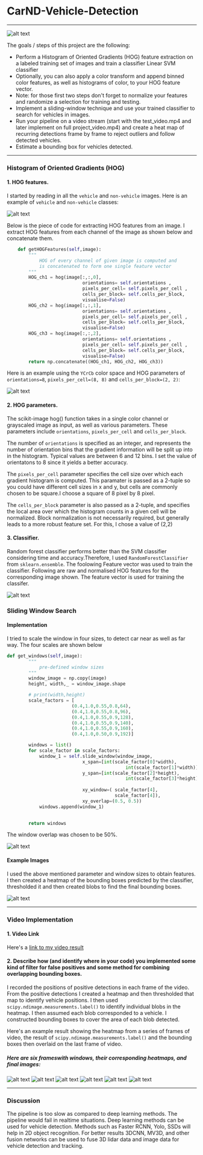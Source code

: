 # CarND-Vehicle-Detection

---
[//]: # (Image References)
[image0]: ./assets/video.gif
[image1]: ./assets/vehicle.png
[image2]: ./assets/Original_YCrCb_HOG.png
[image3]: ./assets/hogfeatures.png

[image4]: ./assets/ibw.png
[image5]: ./assets/test1.png
[image6]: ./assets/test2.png
[image7]: ./assets/test3.png
[image8]: ./assets/test4.png
[image9]: ./assets/test5.png
[image10]: ./assets/test6.png
[image11]: ./assets/win.png
[video1]: ./project_video.mp4



![alt text][image0]

The goals / steps of this project are the following:

* Perform a Histogram of Oriented Gradients (HOG) feature extraction on a labeled training set of images and train a classifier Linear SVM classifier
* Optionally, you can also apply a color transform and append binned color features, as well as histograms of color, to your HOG feature vector. 
* Note: for those first two steps don't forget to normalize your features and randomize a selection for training and testing.
* Implement a sliding-window technique and use your trained classifier to search for vehicles in images.
* Run your pipeline on a video stream (start with the test_video.mp4 and later implement on full project_video.mp4) and create a heat map of recurring detections frame by frame to reject outliers and follow detected vehicles.
* Estimate a bounding box for vehicles detected.






---


### Histogram of Oriented Gradients (HOG)

#### 1.  HOG features.

  
I started by reading in all the `vehicle` and `non-vehicle` images.  Here is an example of `vehicle` and `non-vehicle` classes:

![alt text][image1]

Below is the piece of code for extracting HOG features from an image. I extract HOG features from each channel of the image as shown below and concatenate them.

```python
    def getHOGFeatures(self,image):
        """
            HOG of every channel of given image is computed and
            is concatenated to form one single feature vector
        """
        HOG_ch1 = hog(image[:,:,0], 
                            orientations= self.orientations , 
                            pixels_per_cell= self.pixels_per_cell , 
                            cells_per_block= self.cells_per_block,
                            visualise=False)
        HOG_ch2 = hog(image[:,:,1], 
                            orientations= self.orientations , 
                            pixels_per_cell= self.pixels_per_cell , 
                            cells_per_block= self.cells_per_block,
                            visualise=False)
        HOG_ch3 = hog(image[:,:,2], 
                            orientations= self.orientations , 
                            pixels_per_cell= self.pixels_per_cell , 
                            cells_per_block= self.cells_per_block,
                            visualise=False)
        return np.concatenate((HOG_ch1, HOG_ch2, HOG_ch3))

```

Here is an example using the `YCrCb` color space and HOG parameters of `orientations=8`, `pixels_per_cell=(8, 8)` and `cells_per_block=(2, 2)`:



![alt text][image2]



#### 2. HOG parameters.

The scikit-image hog() function takes in a single color channel or grayscaled image as input, as well as various parameters. These parameters include `orientations`, `pixels_per_cell` and `cells_per_block`.

The number of `orientations` is specified as an integer, and represents the number of orientation bins that the gradient information will be split up into in the histogram. Typical values are between 6 and 12 bins. I set the value of orientatons to 8 since it yields a better accuracy.

The `pixels_per_cell` parameter specifies the cell size over which each gradient histogram is computed. This paramater is passed as a 2-tuple so you could have different cell sizes in x and y, but cells are commonly chosen to be square.I choose a square of 8 pixel by 8 pixel.

The `cells_per_block` parameter is also passed as a 2-tuple, and specifies the local area over which the histogram counts in a given cell will be normalized. Block normalization is not necessarily required, but generally leads to a more robust feature set. For this, I chose a value of (2,2)


#### 3. Classifier.

Random forest classifier performs better than the SVM classifier considering time and accuracy.Therefore, I used `RandomForestClassifier` from `sklearn.ensemble`. The foolowing Feature vector was used to train the classifier.
Following are raw and normalised HOG features for the corresponding image shown. The feature vector is used for training the classifer. 

![alt text][image3]

### Sliding Window Search

#### Implementation

I tried to scale the window in four sizes, to detect car near as well as far way. The four scales are shown below 
```python
def get_windows(self,image):
        """
            pre-defined window sizes
        """
        window_image = np.copy(image)
        height, width,_ = window_image.shape

        # print(width,height)
        scale_factors = [
                        (0.4,1.0,0.55,0.8,64),
                        (0.4,1.0,0.55,0.8,96),
                        (0.4,1.0,0.55,0.9,128),
                        (0.4,1.0,0.55,0.9,140),
                        (0.4,1.0,0.55,0.9,160),
                        (0.4,1.0,0.50,0.9,192)]

        windows = list()
        for scale_factor in scale_factors:
            window_1 = self.slide_window(window_image,
                            x_span=[int(scale_factor[0]*width), 
                                            int(scale_factor[1]*width)], 
                            y_span=[int(scale_factor[2]*height), 
                                            int(scale_factor[3]*height)],
                            
                            xy_window=( scale_factor[4], 
                                        scale_factor[4]), 
                            xy_overlap=(0.5, 0.5))
            windows.append(window_1)
        

        return windows
```
The window overlap was chosen to be 50%.

![alt text][image11]

#### Example Images

I used the above mentioned parameter and window sizes to obtain features. I then created a heatmap of the bounding boxes predicted by the classifier, thresholded it and then created blobs to find the final bounding boxes. 

![alt text][image4]

---

### Video Implementation

#### 1. Video Link
Here's a [link to my video result](./project_video.mp4)


#### 2. Describe how (and identify where in your code) you implemented some kind of filter for false positives and some method for combining overlapping bounding boxes.

I recorded the positions of positive detections in each frame of the video.  From the positive detections I created a heatmap and then thresholded that map to identify vehicle positions.  I then used `scipy.ndimage.measurements.label()` to identify individual blobs in the heatmap.  I then assumed each blob corresponded to a vehicle.  I constructed bounding boxes to cover the area of each blob detected.  

Here's an example result showing the heatmap from a series of frames of video, the result of `scipy.ndimage.measurements.label()` and the bounding boxes then overlaid on the last frame of video.

##### Here are six frameswith windows, their corresponding heatmaps, and final images:

![alt text][image5]
![alt text][image6]
![alt text][image7]
![alt text][image8]
![alt text][image9]
![alt text][image10]





---

### Discussion

The pipeline is too slow as compared to deep learning methods. The pipeline would fail in realtime situations. Deep learning methods can be used for vehicle detection. Methods such as Faster RCNN, Yolo, SSDs will help in 2D object recognition. For better results 3DCNN, MV3D, and other fusion networks can be used to fuse 3D lidar data and image data for vehicle detection and tracking.


